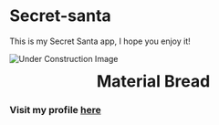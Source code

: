 # **Secret-santa**

This is my Secret Santa app, I hope you enjoy it!

![Under Construction Image](https://campnesher.org/wp-content/uploads/sites/7/2020/09/Under-Construction-Sign.png)

<h1 align="center" style="margin-top: 0px;">Material Bread</h1>

### Visit my profile [here](https://github.com/brunobarbagelata)
